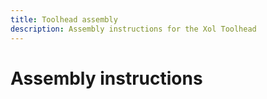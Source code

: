 ```yaml
---
title: Toolhead assembly
description: Assembly instructions for the Xol Toolhead
---
```


# Assembly instructions
